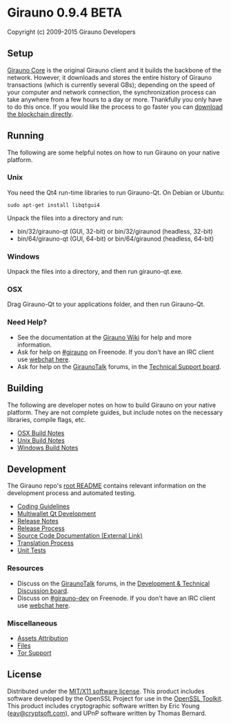 Girauno 0.9.4 BETA
=====================

Copyright (c) 2009-2015 Girauno Developers


Setup
---------------------
[Girauno Core](http://girauno.org/en/download) is the original Girauno client and it builds the backbone of the network. However, it downloads and stores the entire history of Girauno transactions (which is currently several GBs); depending on the speed of your computer and network connection, the synchronization process can take anywhere from a few hours to a day or more. Thankfully you only have to do this once. If you would like the process to go faster you can [download the blockchain directly](bootstrap.md).

Running
---------------------
The following are some helpful notes on how to run Girauno on your native platform. 

### Unix

You need the Qt4 run-time libraries to run Girauno-Qt. On Debian or Ubuntu:

	sudo apt-get install libqtgui4

Unpack the files into a directory and run:

- bin/32/girauno-qt (GUI, 32-bit) or bin/32/giraunod (headless, 32-bit)
- bin/64/girauno-qt (GUI, 64-bit) or bin/64/giraunod (headless, 64-bit)



### Windows

Unpack the files into a directory, and then run girauno-qt.exe.

### OSX

Drag Girauno-Qt to your applications folder, and then run Girauno-Qt.

### Need Help?

* See the documentation at the [Girauno Wiki](https://en.girauno.it/wiki/Main_Page)
for help and more information.
* Ask for help on [#girauno](http://webchat.freenode.net?channels=girauno) on Freenode. If you don't have an IRC client use [webchat here](http://webchat.freenode.net?channels=girauno).
* Ask for help on the [GiraunoTalk](https://giraunotalk.org/) forums, in the [Technical Support board](https://giraunotalk.org/index.php?board=4.0).

Building
---------------------
The following are developer notes on how to build Girauno on your native platform. They are not complete guides, but include notes on the necessary libraries, compile flags, etc.

- [OSX Build Notes](build-osx.md)
- [Unix Build Notes](build-unix.md)
- [Windows Build Notes](build-msw.md)

Development
---------------------
The Girauno repo's [root README](https://github.com/girauno/girauno/blob/master/README.md) contains relevant information on the development process and automated testing.

- [Coding Guidelines](coding.md)
- [Multiwallet Qt Development](multiwallet-qt.md)
- [Release Notes](release-notes.md)
- [Release Process](release-process.md)
- [Source Code Documentation (External Link)](https://dev.visucore.com/girauno/doxygen/)
- [Translation Process](translation_process.md)
- [Unit Tests](unit-tests.md)

### Resources
* Discuss on the [GiraunoTalk](https://giraunotalk.org/) forums, in the [Development & Technical Discussion board](https://giraunotalk.org/index.php?board=6.0).
* Discuss on [#girauno-dev](http://webchat.freenode.net/?channels=girauno) on Freenode. If you don't have an IRC client use [webchat here](http://webchat.freenode.net/?channels=girauno-dev).

### Miscellaneous
- [Assets Attribution](assets-attribution.md)
- [Files](files.md)
- [Tor Support](tor.md)

License
---------------------
Distributed under the [MIT/X11 software license](http://www.opensource.org/licenses/mit-license.php).
This product includes software developed by the OpenSSL Project for use in the [OpenSSL Toolkit](http://www.openssl.org/). This product includes
cryptographic software written by Eric Young ([eay@cryptsoft.com](mailto:eay@cryptsoft.com)), and UPnP software written by Thomas Bernard.
